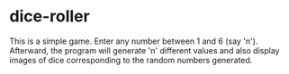 # dice-roller

This is a simple game. Enter any number between 1 and 6 (say 'n'). Afterward, the program will generate 'n' different values and also display images of dice corresponding to the random numbers generated.
